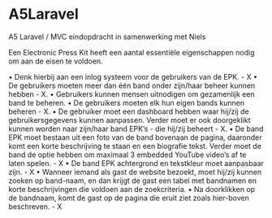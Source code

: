 # A5Laravel
A5 Laravel / MVC eindopdracht in samenwerking met Niels

Een Electronic Press Kit heeft een aantal essentiële eigenschappen nodig om aan de eisen te voldoen. 

•	Denk hierbij aan een inlog systeem voor de gebruikers van de EPK. - X
•	De gebruikers moeten meer dan één band onder zijn/haar beheer kunnen hebben - X. 
•	Gebruikers kunnen mensen uitnodigen om gezamenlijk een band te beheren. 
•	De gebruikers moeten elk hun eigen bands kunnen beheren - X. 
•	De gebruiker moet een dashboard hebben waar hij/zij de gebruikersgegevens kunnen aanpassen. Verder moet er ook doorgeklikt kunnen worden naar zijn/haar band EPK’s - die hij/zij beheert - X.
•	De band EPK moet bestaan uit een foto van de band bovenaan de pagina, daaronder komt een korte beschrijving te staan en een biografie tekst. Verder moet de band de optie hebben om maximaal 3 embedded YouTube video’s af te laten spelen. - X
•	De band EPK achtergrond en tekstkleur moet aanpasbaar zijn. - X
•	Wanneer iemand als gast de website bezoekt, moet hij/zij kunnen zoeken op band-naam, en dan krijgt de gast een tabel met bandnamen en korte beschrijvingen die voldoen aan de zoekcriteria.
•	Na doorklikken op de bandnaam, komt de gast op de pagina die eruit ziet zoals hier-boven beschreven. - X


